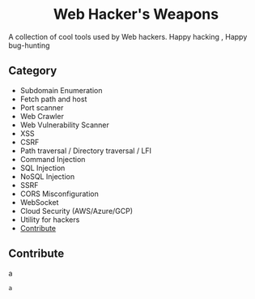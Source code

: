 <h1 align="center">
  <br>
  <a href=""><img src="" alt=""></a>
  <br>
  Web Hacker's Weapons
  <br>
</h1>
A collection of cool tools used by Web hackers. Happy hacking , Happy bug-hunting

## Category
- Subdomain Enumeration
- Fetch path and host
- Port scanner
- Web Crawler
- Web Vulnerability Scanner
- XSS
- CSRF 
- Path traversal / Directory traversal / LFI
- Command Injection
- SQL Injection
- NoSQL Injection
- SSRF
- CORS Misconfiguration
- WebSocket
- Cloud Security (AWS/Azure/GCP)
- Utility for hackers
- [Contribute](#contribute)
## Contribute
a
```
a
```

